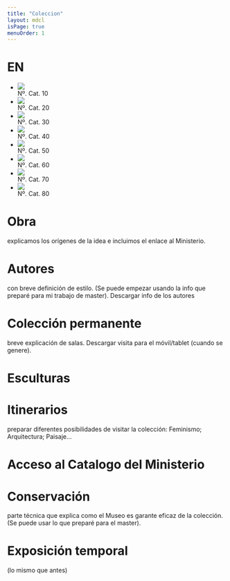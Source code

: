 ```yaml
---
title: "Coleccion"
layout: mdcl
isPage: true
menuOrder: 1
---
```

# EN
<div class="slideshow-wrapper">
	<div class="preloader"></div>
	<ul id="featured2" data-orbit>
		<li><img src="/images/cat/10.jpg" /><div class="orbit-caption">Nº. Cat. 10</div></li>
		<li><img src="/images/cat/20.jpg" /><div class="orbit-caption">Nº. Cat. 20</div></li>
		<li><img src="/images/cat/30.jpg" /><div class="orbit-caption">Nº. Cat. 30</div></li>
		<li><img src="/images/cat/40.jpg" /><div class="orbit-caption">Nº. Cat. 40</div></li>
		<li><img src="/images/cat/50.jpg" /><div class="orbit-caption">Nº. Cat. 50</div></li>
		<li><img src="/images/cat/60.jpg" /><div class="orbit-caption">Nº. Cat. 60</div></li>
		<li><img src="/images/cat/70.jpg" /><div class="orbit-caption">Nº. Cat. 70</div></li>
		<li><img src="/images/cat/80.jpg" /><div class="orbit-caption">Nº. Cat. 80</div></li>
	</ul>
</div>



# Obra
explicamos los orígenes de la idea e incluimos el enlace al Ministerio.
# Autores 
con breve definición de estilo. (Se puede empezar usando la info que preparé para mi trabajo de master). Descargar info de los autores
# Colección permanente
breve explicación de salas. Descargar visita para el móvil/tablet (cuando se genere).
# Esculturas
# Itinerarios 
preparar diferentes posibilidades de visitar la colección: Feminismo; Arquitectura; Paisaje…
# Acceso al Catalogo del Ministerio
# Conservación 
parte técnica que explica como el Museo es garante eficaz de la colección. (Se puede usar lo que preparé para el master).
# Exposición temporal 
(lo mismo que antes)

